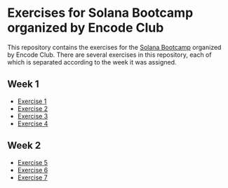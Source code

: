 # Exercises for Solana Bootcamp organized by Encode Club

This repository contains the exercises for the [Solana Bootcamp](https://www.encode.club/solana-bootcamp) organized by Encode Club.
There are several exercises in this repository, each of which is separated according to the week it was assigned.

## Week 1

- [Exercise 1](./Week-1/Exercise-1/Homework.md)
- [Exercise 2](./Week-1/Exercise-2/Questions.md)
- [Exercise 3](./Week-1/Exercise-3/Homework.md)
- [Exercise 4](./Week-1/Exercise-4/Homework.md)

## Week 2

- [Exercise 5](./Week-2/Exercise-5/Homework.md)
- [Exercise 6](./Week-2/Exercise-6/Homework.md)
- [Exercise 7](./Week-2/Exercise-7/Homework.md)
